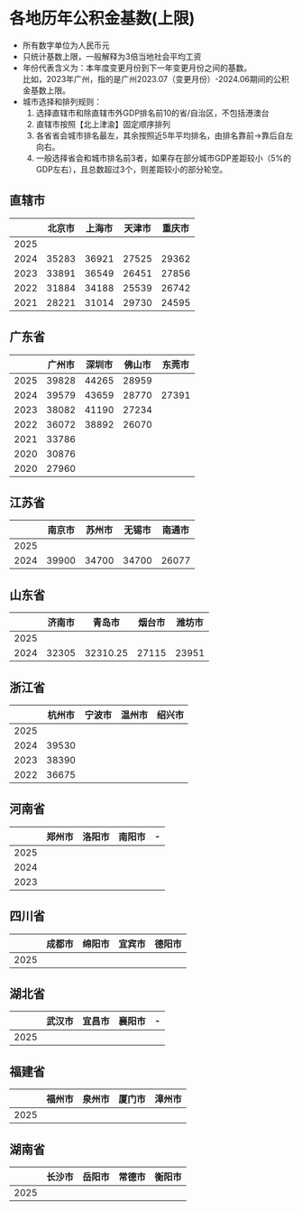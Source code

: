 
# 各地历年公积金基数(上限)

- 所有数字单位为人民币元
- 只统计基数上限，一般解释为3倍当地社会平均工资
- 年份代表含义为：本年度变更月份到下一年变更月份之间的基数。  
  比如，2023年广州，指的是广州2023.07（变更月份）-2024.06期间的公积金基数上限。
- 城市选择和排列规则：
  1. 选择直辖市和除直辖市外GDP排名前10的省/自治区，不包括港澳台
  2. 直辖市按照【北上津渝】固定顺序排列
  3. 各省省会城市排名最左，其余按照近5年平均排名，由排名靠前->靠后自左向右。
  4. 一般选择省会和城市排名前3者，如果存在部分城市GDP差距较小（5%的GDP左右），且总数超过3个，则差距较小的部分轮空。

## 直辖市
|   | 北京市 | 上海市 | 天津市 | 重庆市 |
|---|---|---|---|---|
| 2025 |  |   |   |   |
| 2024 | 35283 | 36921 | 27525 | 29362 |
| 2023 | 33891 | 36549 | 26451 | 27856 |
| 2022 | 31884 | 34188 | 25539 | 26742 |
| 2021 | 28221 | 31014 | 29730 | 24595 |

## 广东省
|   | 广州市 | 深圳市 | 佛山市 | 东莞市 |
|---|---|---|---|---|
| 2025 | 39828 | 44265 | 28959 |  |
| 2024 | 39579 | 43659 | 28770 | 27391 |
| 2023 | 38082 | 41190 | 27234 |   |
| 2022 | 36072 | 38892 | 26070 |   |
| 2021 | 33786 |   |   |   |
| 2020 | 30876 |   |   |   |
| 2020 | 27960 |   |   |   |

## 江苏省
|   | 南京市 | 苏州市 | 无锡市 | 南通市 |
|---|---|---|---|---|
| 2025 |  |   |   |   |
| 2024 | 39900 | 34700 | 34700 | 26077 |

## 山东省
|   | 济南市 | 青岛市 | 烟台市 | 潍坊市 |
|---|---|---|---|---|
| 2025 |   |   |   |   |
| 2024 | 32305 | 32310.25 | 27115 | 23951 |

## 浙江省
|   | 杭州市 | 宁波市 | 温州市 | 绍兴市 |
|---|---|---|---|---|
| 2025 |   |   |   |   |
| 2024 | 39530 |   |   |   |
| 2023 | 38390 |   |   |   |
| 2022 | 36675 |   |   |   |

## 河南省
|   | 郑州市 | 洛阳市 | 南阳市 | - |
|---|---|---|---|---|
| 2025 |   |   |   |   |
| 2024 |   |   |   |   |
| 2023 |   |   |   |   |

## 四川省
|   | 成都市 | 绵阳市 | 宜宾市 | 德阳市 |
|---|---|---|---|---|
| 2025 |   |   |   |   |

## 湖北省
|   | 武汉市 | 宜昌市 | 襄阳市 | - |
|---|---|---|---|---|
| 2025 |   |   |   |   |

## 福建省
|   | 福州市 | 泉州市 | 厦门市 | 漳州市 |
|---|---|---|---|---|
| 2025 |   |   |   |   |

## 湖南省
|   | 长沙市 | 岳阳市 | 常德市 | 衡阳市 |
|---|---|---|---|---|
| 2025 |   |   |   |   |
